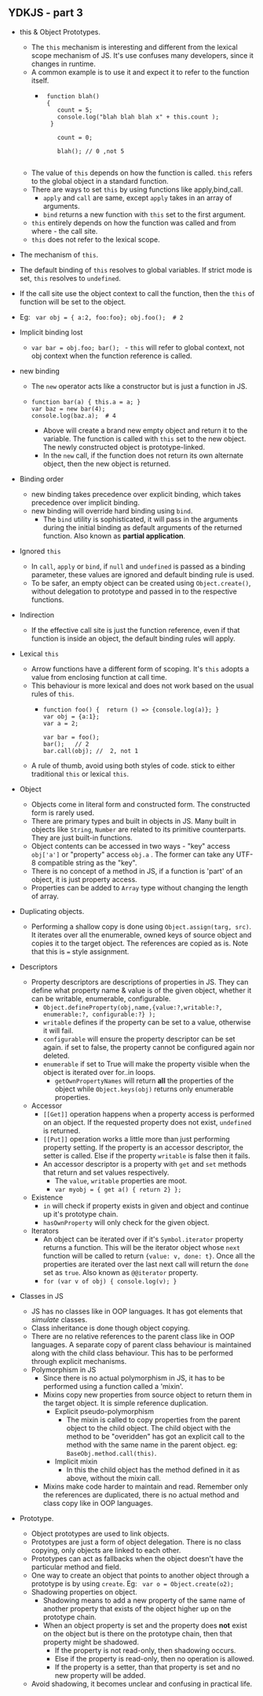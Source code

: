 ## YDKJS - part 3
* this & Object Prototypes.
  * The `this` mechanism is interesting and different from the lexical scope mechanism of JS. It's use confuses many developers, since it changes in runtime.
  * A common example is to use it and expect it to refer to the function itself.
    * ```
       function blah() 
       { 
          count = 5;
          console.log("blah blah blah x" + this.count );
        }
       
          count = 0;
          
          blah(); // 0 ,not 5
          
      ```
  * The value of `this` depends on how the function is called. `this` refers to the global object in a  standard function.
  * There are ways to set `this` by using functions like apply,bind,call.
    * `apply` and `call` are same, except `apply` takes in an array of arguments.
    * `bind` returns a new function with `this` set to the first argument.
  * `this` entirely depends on how the function was called and from where - the call site.
  * `this` does not refer to the lexical scope.

*  The mechanism of `this`.
  * The default binding of `this` resolves to global variables. If strict mode is set, `this` resolves to `undefined`.
  * If the call site use the object context to call the function, then the `this` of function will be set to the object.
  * Eg: ` var obj = { a:2, foo:foo}; obj.foo();  # 2`
* Implicit binding lost
  * `var bar = obj.foo; bar(); ` - `this` will refer to global context, not obj context when the function reference is called.
* new binding
  * The `new` operator acts like a constructor but is just a function in JS.
  * ```
    function bar(a) { this.a = a; }
    var baz = new bar(4);
    console.log(baz.a);  # 4
    ```
     * Above will create a brand new empty object and return it to the variable. The function is called with `this` set to the new object. The newly constructed object is prototype-linked.
     * In the `new` call, if the function does not return its own alternate object, then the new object is returned.
* Binding order
  * new binding takes precedence over explicit binding, which takes precedence over implicit binding.
  * new binding will override hard binding using `bind`.
    * The `bind` utility is sophisticated, it will pass in the arguments during the initial binding as default arguments of the returned function. Also known as **partial application**.
* Ignored `this`
  * In `call`, `apply` or `bind`, if `null` and `undefined` is passed as a binding parameter, these values are ignored and default binding rule is used.
  * To be safer, an empty object can be created using `Object.create()`, without delegation to prototype and passed in to the respective functions.
* Indirection
  * If the effective call site is just the function reference, even if that function is inside an object, the default binding rules will apply.
* Lexical `this`
  * Arrow functions have a different form of scoping. It's `this` adopts a value from enclosing function at call time.
  * This behaviour is more lexical and does not work based on the usual rules of `this`.
    * ```
      function foo() {  return () => {console.log(a)}; }
      var obj = {a:1};
      var a = 2;
      
      var bar = foo();
      bar();   // 2
      bar.call(obj); //  2, not 1
      ```
  * A rule of thumb, avoid using both styles of code. stick to either traditional `this` or lexical `this`.  
* Object
  * Objects come in literal form and constructed form. The constructed form is rarely used.
  * There are primary types and built in objects in JS. Many built in objects like `String`, `Number` are related to its primitive counterparts. They are just built-in functions.
  * Object contents can be accessed in two ways - "key" access `obj['a']` or "property" access `obj.a` . The former can take any UTF-8 compatible string as the "key".
  * There is no concept of a method in JS, if a function is 'part' of an object, it is just property access.
  * Properties can be added to `Array` type without changing the length of array.
* Duplicating objects.
  * Performing a shallow copy is done using `Object.assign(targ, src)`. It iterates over all the enumerable, owned keys of source object and copies it to the target object. The references are copied as is. Note that this is `=` style assignment.
* Descriptors
  * Property descriptors are descriptions of properties in JS. They can define what property name & value is of the given object, whether it can be writable, enumerable, configurable.
    * `Object.defineProperty(obj,name,{value:?,writable:?, enumerable:?, configurable:?} );`
    * `writable` defines if the property can be set to a value, otherwise it will fail.
    * `configurable` will ensure the property descriptor can be set again. if set to false, the property cannot be configured again nor deleted.
    * `enumerable` if set to True will make the property visible when the object is iterated over for..in loops.
      * `getOwnPropertyNames` will return **all** the properties of the object while `Object.keys(obj)` returns only enumerable properties.
  * Accessor 
    * `[[Get]]` operation happens when a property access is performed on an object. If the requested property does not exist, `undefined` is returned.
    * `[[Put]]` operation works a little more than just performing property setting. If the property is an accessor descriptor, the setter is called. Else if the property `writable` is false then it fails.
    * An accessor descriptor is a property with `get` and `set` methods that return and set values respectively.
      * The `value`, `writable` properties are moot.
      * `var myobj = { get a() { return 2} };`
  * Existence
    * `in` will check if property exists in given and object and continue up it's prototype chain.
    *  `hasOwnProperty` will only check for the given object.
  * Iterators
    * An object can be iterated over if it's `Symbol.iterator` property returns a function. This will be the iterator object whose `next` function will be called to return `{value: v, done: t}`. Once all the properties are iterated over the last next call will return the `done` set as `true`. Also known as `@@iterator` property.
    * `for (var v of obj) { console.log(v); }`
* Classes in JS
  * JS has no classes like in OOP languages. It has got elements that _simulate_ classes.
  * Class inheritance is done though object copying.
  * There are no relative references to the parent class like in OOP languages. A separate copy of parent class behaviour is maintained along with the child class behaviour. This has to be performed through explicit mechanisms.
  * Polymorphism in JS
    * Since there is no actual polymorphism in JS, it has to be performed using a function called a 'mixin'.
    * Mixins copy new properties from source object to return them in the target object. It is simple reference duplication.
      * Explicit pseudo-polymorphism
        * The mixin is called to copy properties from the parent object to the child object. The child object with the method to be "overidden" has got an explicit call to the method with the same name in the parent object. eg: `BaseObj.method.call(this)`.
      * Implicit mixin
        * In this the child object has the method defined in it as above, without the mixin call.
    * Mixins make code harder to maintain and read. Remember only the references are duplicated, there is no actual method and class copy like in OOP languages.
* Prototype.
  * Object prototypes are used to link objects.
  * Prototypes are just a form of object delegation. There is no class copying, only objects are linked to each other. 
  * Prototypes can act as fallbacks when the object doesn't have the particular method and field. 
  * One way to create an object that points to another object through a prototype is by using `create`. Eg: ` var o = Object.create(o2);`
  * Shadowing properties on object.
    * Shadowing means to add a new property of the same name of another property that exists of the object higher up on the prototype chain.
    * When an object property is set and the property does **not** exist on the object but is there on the prototype chain, then that property might be shadowed.
      * If the property is not read-only, then shadowing occurs.
      * Else if the property is read-only, then no operation is allowed.
      * If the property is a setter, than that property is set and no new property will be added. 
  * Avoid shadowing, it becomes unclear and confusing in practical life.
  
    
    
  
